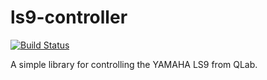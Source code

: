 # ls9-controller
[![Build Status](https://travis-ci.org/drsirmrpresidentfathercharles/ls9-controller.svg)](https://travis-ci.org/drsirmrpresidentfathercharles/ls9-controller)

A simple library for controlling the YAMAHA LS9 from QLab.
